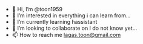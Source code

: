 - 👋 Hi, I’m @toon1959
- 👀 I’m interested in everything i can learn from...
- 🌱 I’m currently learning hassistant
- 💞️ I’m looking to collaborate on I do not know yet...
- 📫 How to reach me lagas.toon@gmail.com

<!---
toon1959/toon1959 is a ✨ special ✨ repository because its `README.md` (this file) appears on your GitHub profile.
You can click the Preview link to take a look at your changes.
--->
